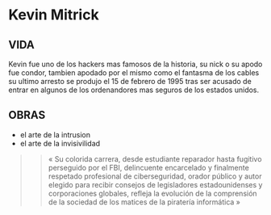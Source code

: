 # Kevin Mitrick
## VIDA
Kevin fue uno de los hackers mas famosos de la historia, su nick o su apodo fue condor, tambien apodado por el mismo como el fantasma de los cables 
su ultimo arresto se produjo el 15 de febrero de 1995 tras ser acusado de entrar en algunos de los ordenandores mas seguros de los estados unidos.
## OBRAS
- el arte de la intrusion 
- el arte de la invisivilidad 

>> « Su colorida carrera, desde estudiante reparador hasta fugitivo perseguido por el FBI, delincuente encarcelado y finalmente respetado profesional de ciberseguridad, orador público y autor elegido para recibir consejos de legisladores estadounidenses y corporaciones globales, refleja la evolución de la comprensión de la sociedad de los matices de la piratería informática »